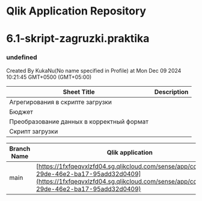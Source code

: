 # Qlik Application Repository 
# 6.1-skript-zagruzki.praktika
### undefined
Created By KukaNu(No name specified in Profile) at Mon Dec 09 2024 10:21:45 GMT+0500 (GMT+05:00)




Sheet Title | Description
------------ | -------------
Агрегирования в скрипте загрузки|
Бюджет|
Преобразование данных в корректный формат|
Скрипт загрузки|



Branch Name|Qlik application
---|---
main|[https://1fxfqeqvxlzfd04.sg.qlikcloud.com/sense/app/cd4c55a3-29de-46e2-ba17-95add32d0409](https://1fxfqeqvxlzfd04.sg.qlikcloud.com/sense/app/cd4c55a3-29de-46e2-ba17-95add32d0409)